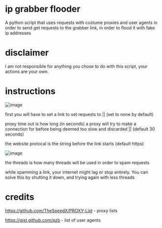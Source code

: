 # ip grabber flooder
A python script that uses requests with costume proxies and user agents in order to send get requests to the grabber link, in order to flood it with fake ip addresses

# disclaimer 
I am not responsible for anything you chose to do with this script, your actions are your own.

# instructions
![image](https://github.com/sam40072/ip-grabber-flooder/assets/13662773/7ca5a9a9-110c-4a24-8a3f-2d72d2b5c727)

first you will have to set a link to set requests to || (set to none by default)

proxy time out is how long (in seconds) a proxy will try to make a connection for before being deemed too slow and discarded || (default 30 seconds)

the website protocal is the string before the link starts (default https)

![image](https://github.com/sam40072/ip-grabber-flooder/assets/13662773/6bea3f0e-767c-40b5-bd3e-5d0accb8d30c)

the threads is how many threads will be used in order to spam requests

while spamming a link, your internet might lag or stop entirely. You can solve this by shutting it down, and trying again with less threads 

# credits
https://github.com/TheSpeedX/PROXY-List - proxy lists

https://gist.github.com/pzb - list of user agents
